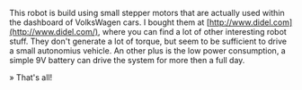 [](images/stavvy_mkii_small.jpg "Stavvy is a stepper motor driven tabletop autonomous vehicle.")

This robot is build using small stepper motors that are actually used within the dashboard of VolksWagen cars. I bought them at [http://www.didel.com](http://www.didel.com/), where you can find a lot of other interesting robot stuff. They don't generate a lot of torque, but seem to be sufficient to drive a small autonomius vehicle. An other plus is the low power consumption, a simple 9V battery can drive the system for more then a full day.

» That's all!
